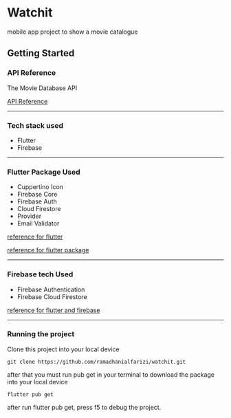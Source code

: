 # Watchit

mobile app project to show a movie catalogue 

## Getting Started

### API Reference

The Movie Database API

[API Reference](https://developers.themoviedb.org/3/getting-started/introduction)

---

### Tech stack used

- Flutter
- Firebase

---

### Flutter Package Used

- Cuppertino Icon
- Firebase Core
- Firebase Auth
- Cloud Firestore
- Provider
- Email Validator

[reference for flutter](https://docs.flutter.dev/) 

[reference for flutter package](https://pub.dev/)

---

### Firebase tech Used

- Firebase Authentication
- Firebase Cloud Firestore

[reference for flutter and firebase](https://firebase.flutter.dev/docs/overview/)

---

### Running the project

Clone this project into your local device

```
git clone https://github.com/ramadhanialfarizi/watchit.git
```

after that you must run pub get in your terminal to download the package into your local device

```
flutter pub get
```

after run flutter pub get, press f5 to debug the project.
